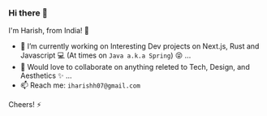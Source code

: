 ### Hi there 👋

I'm Harish, from India! :rocket:
<br>
- 🔭 I’m currently working on Interesting Dev projects on Next.js, Rust and Javascript :computer: (At times on ```Java a.k.a Spring```) 😝 ...
- 👯 Would love to collaborate on anything releted to Tech, Design, and Aesthetics ✨ ...
  <br>
- 📫 Reach me: ``` iharishh07@gmail.com ```

Cheers! ⚡
<!--
**Harishh07/Harishh07** is a ✨ _special_ ✨ repository because its `README.md` (this file) appears on your GitHub profile.

Here are some ideas to get you started:

- 🔭 I’m currently working on ...
- 🌱 I’m currently learning ...
- 👯 I’m looking to collaborate on ...
- 🤔 I’m looking for help with ...
- 💬 Ask me about ...
- 📫 How to reach me: ...
- 😄 Pronouns: ...
- ⚡ Fun fact: ...
-->
